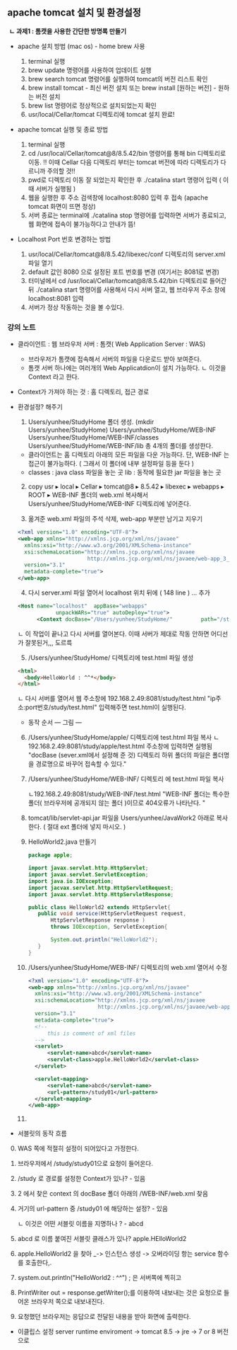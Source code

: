 ## apache tomcat 설치 및 환경설정

​	**ㄴ 과제1 : 톰캣을 사용한 간단한 방명록 만들기**

* apache 설치 방법 (mac os) - home brew 사용
  1. terminal 실행
  2. brew update 
     명령어를 사용하여 업데이트 실행
  3. brew search tomcat
     명령어를 실행하여 tomcat의 버전 리스트 확인
  4. brew install tomcat - 최신 버전 설치 
     또는 brew install [원하는 버전] - 원하는 버전 설치
  5. brew list 
     명령어로 정상적으로 설치되었는지 확인 
  6. usr/local/Cellar/tomcat 디렉토리에 tomcat 설치 완료! 
     
* apache tomcat 실행 및 종료 방법 
  1. terminal 실행
  2. cd /usr/local/Cellar/tomcat@8/8.5.42/bin 
     명령어를 통해 bin 디렉토리로 이동. 
     !! 이때 Cellar 다음 디렉토리 부터는 tomcat 버전에 따라 디렉토리가 다르니까 주의할 것!!
  3. pwd로 디렉토리 이동 잘 되었는지 확인한 후 
     ./catalina start 
     명령어 입력 ( 이 때 서버가 실행됨 )
  4. 웹을 실행한 후 주소 검색창에 
     localhost:8080 
     입력 후 접속 (apache tomcat 화면이 뜨면 정상)
  5. 서버 종료는 terminal에 
     ./catalina stop
     명령어를 입력하면 서버가 종료되고, 웹 화면에 접속이 불가능하다고 안내가 뜸! 

* Localhost Port 번호 변경하는 방법 
  1. usr⁩/⁨local⁩/⁨Cellar⁩/⁨tomcat@8⁩/8.5.42⁩/⁨libexec⁩/conf 
     디렉토리의 server.xml 파일 열기 
  2. default 값인 8080 으로 설정된 포트 번호를 변경 (여기서는 8081로 변경)
  3. 터미널에서 cd /usr/local/Cellar/tomcat@8/8.5.42/bin 디렉토리로 들어간 뒤 
     ./catalina start 
     명령어를 사용해서 다시 서버 열고, 웹 브라우저 주소 창에 localhost:8081 입력
  4. 서버가 정상 작동하는 것을 볼 수있다. 



### 강의 노트 

* 클라이언트 : 웹 브라우저 	서버 : 톰캣( Web Application Server : WAS)

  - 브라우저가 톰캣에 접속해서 서버의 파일을 다운로드 받아 보여준다. 
  - 톰캣 서버 하나에는 여러개의 Web Applicatdion이 설치 가능하다. 
    ㄴ 이것을 Context 라고 한다. 

* Context가 가져야 하는 것 : 홈 디렉토리, 접근 경로 

* 환경설정? 해주기 

  1. Users/yunhee/StudyHome 폴더 생성. (mkdir Users/yunhee/StudyHome)
     Users/yunhee/StudyHome/WEB-INF
     Users/yunhee/StudyHome/WEB-INF/classes
     Users/yunhee/StudyHome/WEB-INF/lib
     총 4개의 폴더를 생성한다. 

  - 클라이언트는 홈 디렉토리 아래의 모든 파일을 다운 가능하다. 
    단, WEB-INF 는 접근이 불가능하다. ( 그래서 이 폴더에 내부 설정파일 등을 둔다 )
  - classes : java class 파일을 놓는 곳 
    lib : 동작에 필요한 jar 파일을 놓는 곳


  2. copy usr⁩ ▸ ⁨local⁩ ▸ ⁨Cellar⁩ ▸ ⁨tomcat@8⁩ ▸ ⁨8.5.42⁩ ▸ ⁨libexec⁩ ▸ ⁨webapps⁩ ▸ ⁨ROOT⁩ ▸ WEB-INF 폴더의 web.xml 복사해서 Users/yunhee/StudyHome/WEB-INF 디렉토리에 넣어준다. 
     
  3. 옮겨준 web.xml 파일의 주석 삭제, web-app 부분만 남기고 지우기

  ```xml
  <?xml version="1.0" encoding="UTF-8"?>
  <web-app xmlns="http://xmlns.jcp.org/xml/ns/javaee"
    xmlns:xsi="http://www.w3.org/2001/XMLSchema-instance"
    xsi:schemaLocation="http://xmlns.jcp.org/xml/ns/javaee
                        http://xmlns.jcp.org/xml/ns/javaee/web-app_3_1.xsd"
    version="3.1"
    metadata-complete="true">
  </web-app>
  ```

  4. 다시 server.xml 파일 열어서 localhost 위치 뒤에 ( 148 line )
     <Context>...</Context> 추가 

  ```xml
  <Host name="localhost"  appBase="webapps"
              unpackWARs="true" autoDeploy="true">
        <Context docBase="/Users/yunhee/StudyHome/" 		path="/study" reloadable="true"></Context>
  
  ```

  ㄴ 이 작업이 끝나고 다시 서버를 열어본다. 이때 서버가 제대로 작동 안하면 어디선가 잘못된거,,, 도르륵

  5. /Users/yunhee/StudyHome/ 디렉토리에  test.html 파일 생성

  ```html
  <html>
  	<body>HelloWorld : ^^*</body>
  </html>
  ```

  ㄴ 다시 서버를 열어서 웹 주소창에 
  192.168.2.49:8081/study/test.html
  "ip주소:port번호/study/test.html" 입력해주면 test.html이 실행된다. 

  - 동작 순서 
    — 그림 — 

  6. /Users/yunhee/StudyHome/apple/ 디렉토리에 test.html 파일 복사 
     ㄴ 192.168.2.49:8081/study/apple/test.html 주소창에 입력하면 실행됨
     "docBase (sever.xml에서 설정해 준 것) 디렉토리 하위 폴더의 파일은 폴더명을 경로명으로 바꾸어 접속할 수 있다."

  7. /Users/yunhee/StudyHome/WEB-INF/ 디렉토리 에 test.html 파일 복사

     ㄴ192.168.2.49:8081/study/WEB-INF/test.html
     "WEB-INF 폴더는 특수한 폴더( 브라우저에 공개되지 않는 폴더 )이므로 404오류가 나타난다. "

  8. tomcat/lib/servlet-api.jar 파일을 
     Users/yunhee/JavaWork2 아래로 복사한다.  ( 절대 ext 폴더에 넣지 마시오. )

  9. HelloWorld2.java 만들기 

     ```java
     package apple;
     
     import javax.servlet.http.HttpServlet;
     import javax.servlet.ServletException;
     import java.io.IOException;
     import jacvax.servlet.http.HttpServletRequest;
     import javax.servlet.http.HttpServletResponse;
     
     public class HelloWorld2 extends HttpServlet{
     	public void service(HttpServletRequest request,
     		HttpServletResponse response ) 
     		throws IOException, ServletException{
     
     		System.out.println("HelloWorld2");
     	}
     }
     ```

  10. /Users/yunhee/StudyHome/WEB-INF/ 디렉토리의 web.xml 열어서 수정

      ```xml
      <?xml version="1.0" encoding="UTF-8"?>
      <web-app xmlns="http://xmlns.jcp.org/xml/ns/javaee"
        xmlns:xsi="http://www.w3.org/2001/XMLSchema-instance"
        xsi:schemaLocation="http://xmlns.jcp.org/xml/ns/javaee
                            http://xmlns.jcp.org/xml/ns/javaee/web-app_3_1.xsd"
        version="3.1"
        metadata-complete="true">
        <!--
        	this is comment of xml files
        -->
        <servlet>
        	<servlet-name>abcd</servlet-name>
        	<servlet-class>apple.HelloWorld2</servlet-class>
        </servlet>
      
        <servlet-mapping>
        	<servlet-name>abcd</servlet-name>
        	<url-pattern>/study01</url-pattern>	
        </servlet-mapping>
      </web-app>
      ```

  11. 



*  서블릿의 동작 흐름

  0. WAS 쪽에 적절히 설정이 되어있다고 가정한다. 

  1. 브라우저에서 /study/study01으로 요청이 들어온다.

  2. /study 로 경로를 설정한 Context가 있나? - 있음

  3. 2 에서 찾은 context 의 docBase 폴더 아래의 /WEB-INF/web.xml 찾음

  4. 거기의 url-pattern 중 /study01 에 해당하는 설정? - 있음

     ㄴ 이것은 어떤 서블릿 이름을 지명하나 ? - abcd

  5. abcd 로 이름 붙여진 서블릿 클래스가 있나? apple.HElloWorld2

  6. apple.HelloWorld2 을 찾아 _-> 인스턴스 생성 -> 오버라이딩 항는 service  함수를 호출한다,. 

  7. system.out.println("HelloWorld2 : ^^") ; 은 서버쪽에 찍히고

  8. PrintWriter out = response.getWriter();를 이용하여 내보내는 것은 
     요청으로 들어온 브라우저 쪽으로 내보내진다. 

  9. 요청했던 브라우저는 응답으로 전달된 내용을 받아 화면에 출력한다. 

* 이클립스 설정
  server runtime enviroment -> tomcat 8.5 -> 
  jre -> 7 or 8 버전으로 